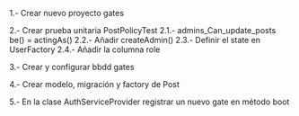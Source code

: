 1.- Crear nuevo proyecto gates

2.- Crear prueba unitaria PostPolicyTest
	2.1.- admins_Can_update_posts
		be() = actingAs()
	2.2.- Añadir createAdmin()
	2.3.- Definir el state en UserFactory
	2.4.- Añadir la columna role

3.- Crear y configurar bbdd gates

4.- Crear modelo, migración y factory de Post

5.- En la clase AuthServiceProvider registrar un nuevo gate en método boot
